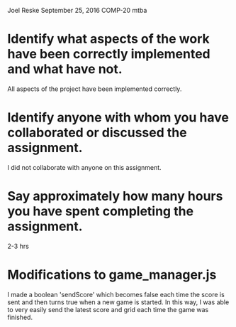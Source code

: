 Joel Reske
September 25, 2016
COMP-20
mtba

# Identify what aspects of the work have been correctly implemented and what have not.
All aspects of the project have been implemented correctly. 

# Identify anyone with whom you have collaborated or discussed the assignment.
I did not collaborate with anyone on this assignment. 

# Say approximately how many hours you have spent completing the assignment.
2-3 hrs

# Modifications to game_manager.js
I made a boolean 'sendScore' which becomes false each time the score is sent and then turns true when a new game is started. In this way, I was able to very easily send the latest score and grid each time the game was finished.  